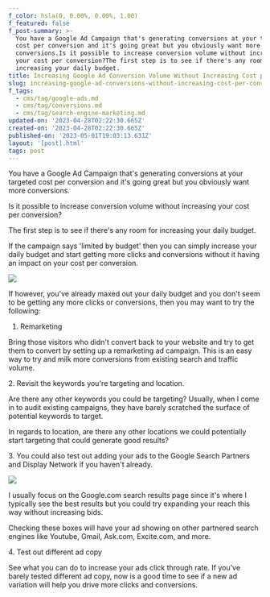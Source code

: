 ```yaml
---
f_color: hsla(0, 0.00%, 0.00%, 1.00)
f_featured: false
f_post-summary: >-
  You have a Google Ad Campaign that's generating conversions at your targeted
  cost per conversion and it's going great but you obviously want more
  conversions.Is it possible to increase conversion volume without increasing
  your cost per conversion?The first step is to see if there's any room for
  increasing your daily budget.
title: Increasing Google Ad Conversion Volume Without Increasing Cost per Conversion?
slug: increasing-google-ad-conversions-without-increasing-cost-per-conversion
f_tags:
  - cms/tag/google-ads.md
  - cms/tag/conversions.md
  - cms/tag/search-engine-marketing.md
updated-on: '2023-04-28T02:22:30.665Z'
created-on: '2023-04-28T02:22:30.665Z'
published-on: '2023-05-01T19:03:13.631Z'
layout: '[post].html'
tags: post
---
```


You have a Google Ad Campaign that's generating conversions at your targeted cost per conversion and it's going great but you obviously want more conversions.

Is it possible to increase conversion volume without increasing your cost per conversion?

The first step is to see if there's any room for increasing your daily budget.

If the campaign says 'limited by budget' then you can simply increase your daily budget and start getting more clicks and conversions without it having an impact on your cost per conversion.

![](https://uploads-ssl.webflow.com/643ef3037ed557253b9bbcfe/644b2dbbc9096541a28d5571_CleanShot-2021-09-24-at-13.54.45%402x.png)

If however, you've already maxed out your daily budget and you don't seem to be getting any more clicks or conversions, then you may want to try the following:

1.  Remarketing

Bring those visitors who didn't convert back to your website and try to get them to convert by setting up a remarketing ad campaign. This is an easy way to try and milk more conversions from existing search and traffic volume.

2\. Revisit the keywords you're targeting and location.  
  
Are there any other keywords you could be targeting? Usually, when I come in to audit existing campaigns, they have barely scratched the surface of potential keywords to target.

In regards to location, are there any other locations we could potentially start targeting that could generate good results?

3\. You could also test out adding your ads to the Google Search Partners and Display Network if you haven't already.

![](https://uploads-ssl.webflow.com/643ef3037ed557253b9bbcfe/644b2dbb76d7d233a18ff1e0_CleanShot-2021-09-24-at-13.51.15%402x.png)

I usually focus on the Google.com search results page since it's where I typically see the best results but you could try expanding your reach this way without increasing bids.

Checking these boxes will have your ad showing on other partnered search engines like Youtube, Gmail, Ask.com, Excite.com, and more.

4\. Test out different ad copy

See what you can do to increase your ads click through rate. If you've barely tested different ad copy, now is a good time to see if a new ad variation will help you drive more clicks and conversions.

‍

